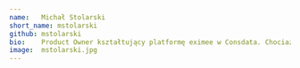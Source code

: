 ```yaml
---
name:   Michał Stolarski
short_name: mstolarski
github: mstolarski
bio:    Product Owner kształtujący platformę eximee w Consdata. Chociaż rodowód ma programistyczny, dzisiaj najczęściej jest spotykany ze smartfonem przy uchu, podczas dopercyzowania z klientami wymagań biznesowych. Kiedyś codzienną dawkę endorfin generował na basenie, teraz nie wyobraża sobie poranka bez szybkiej jazdy na rowerze.
image:  mstolarski.jpg
---
```

